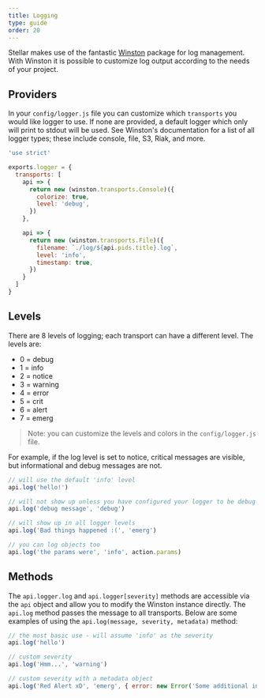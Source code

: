 ```yaml
---
title: Logging
type: guide
order: 20
---
```


Stellar makes use of the fantastic [Winston](https://www.npmjs.com/package/winston) package for log management. With Winston it is possible to customize log output according to the needs of your project.

## Providers

In your `config/logger.js` file you can customize which `transports` you would like logger to use. If none are provided, a default logger which only will print to stdout will be used. See Winston's documentation for a list of all logger types; these include console, file, S3, Riak, and more.

```javascript
'use strict'

exports.logger = {
  transports: [
    api => {
      return new (winston.transports.Console)({
        colorize: true,
        level: 'debug',
      })
    },

    api => {
      return new (winston.transports.File)({
        filename: `./log/${api.pids.title}.log`,
        level: 'info',
        timestamp: true,
      })
    }
  ]
}
```

## Levels

There are 8 levels of logging; each transport can have a different level. The levels are:

- 0 = debug
- 1 = info
- 2 = notice
- 3 = warning
- 4 = error
- 5 = crit
- 6 = alert
- 7 = emerg

> Note: you can customize the levels and colors in the `config/logger.js` file.

For example, if the log level is set to notice, critical messages are visible, but informational and debug messages are not.

```javascript
// will use the default 'info' level
api.log('hello!')

// will not show up unless you have configured your logger to be debug
api.log('debug message', 'debug')

// will show up in all logger levels
api.log('Bad things happened :(', 'emerg')

// you can log objects too
api.log('the params were', 'info', action.params)
```

## Methods

The `api.logger.log` and `api.logger[severity]` methods are accessible via the `api` object and allow you to modify the Winston instance directly. The `api.log` method passes the message to all transports. Below are some examples of using the `api.log(message, severity, metadata)` method:

```javascript
// the most basic use - will assume 'info' as the severity
api.log('hello')

// custom severity
api.log('Hmm...', 'warning')

// custom severity with a metadata object
api.log('Red Alert xD', 'emerg', { error: new Error('Some additional information!') })
```
